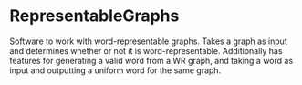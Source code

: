 # RepresentableGraphs
Software to work with word-representable graphs. Takes a graph as input and determines whether or not it is word-representable. Additionally has features for generating a valid word from a WR graph, and taking a word as input and outputting a uniform word for the same graph.
